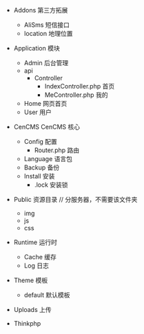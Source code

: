 - Addons 第三方拓展

  - AliSms  短信接口
  - location 地理位置

- Application 模块
  - Admin 后台管理
  - api
    - Controller
      - IndexController.php 首页
      - MeController.php 我的
  - Home 网页首页
  - User 用户

- CenCMS  CenCMS 核心
  - Config 配置
    - Router.php 路由
  - Language  语言包
  - Backup 备份
  - Install 安装
    - .lock 安装锁

- Public  资源目录 // 分服务器，不需要该文件夹
  - img
  - js
  - css

- Runtime   运行时
  - Cache   缓存
  - Log     日志

- Theme     模板
  - default 默认模板

- Uploads 上传

- Thinkphp